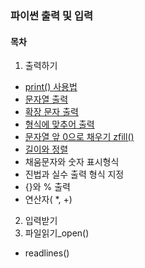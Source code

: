 ### 파이썬 출력 및 입력

#### 목차
1. 출력하기
- [print() 사용법](https://github.com/posin2361/gwangju_study/tree/main/1기_스터디/파이썬/1주차_파이썬%20출력%20및%20입력/1.%20출력하기/print()사용법)
- [문자열 출력](https://github.com/posin2361/gwangju_study/tree/main/1기_스터디/파이썬/1주차_파이썬%20출력%20및%20입력/1.%20출력하기/문자열%20출력)
- [확장 문자 출력](https://github.com/posin2361/gwangju_study/tree/main/1기_스터디/파이썬/1주차_파이썬%20출력%20및%20입력/1.%20출력하기/확장%20문장%20출력)
- [형식에 맞추어 출력](https://github.com/posin2361/gwangju_study/tree/main/1기_스터디/파이썬/1주차_파이썬%20출력%20및%20입력/1.%20출력하기/형식에%20맞추어%20출력)
- [문자열 앞 0으로 채우기 zfill()](https://github.com/posin2361/gwangju_study/tree/main/1기_스터디/파이썬/1주차_파이썬%20출력%20및%20입력/1.%20출력하기/문자열%20앞%200으로%20채우기%20zfill())
- [길이와 정렬](https://github.com/posin2361/gwangju_study/tree/main/1기_스터디/파이썬/1주차_파이썬%20출력%20및%20입력/1.%20출력하기/길이와%20정렬)
- 채움문자와 숫자 표시형식
- 진법과 실수 출력 형식 지정
- {}와 % 출력
- 연산자( *, +)
2. 입력받기
3. 파일읽기_open()
- readlines()
